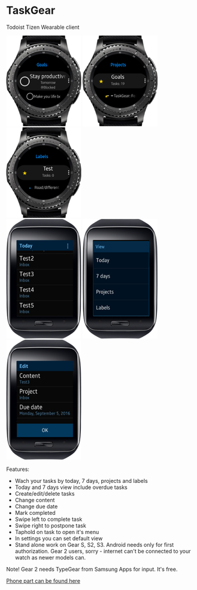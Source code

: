 # TaskGear
Todoist Tizen Wearable client

<div>
<img src="screenshots\1.png" alt="" width="200"/>
<img src="screenshots\2.png" alt="" width="200"/>
<img src="screenshots\3.png" alt="" width="200"/>
<br/>
<img src="screenshots\4.png" alt="" width="200"/>
<img src="screenshots\5.png" alt="" width="200"/>
<img src="screenshots\6.png" alt="" width="200"/>
</div>

Features:
* Wach your tasks by today, 7 days, projects and labels
* Today and 7 days view include overdue tasks
* Create/edit/delete tasks
* Change content
* Change due date
* Mark completed
* Swipe left to complete task
* Swipe right to postpone task
* Taphold on task to open it's menu
* In settings you can set default view
* Stand alone work on Gear S, S2, S3. Android needs only for first authorization. Gear 2 users, sorry - internet can't be connected to your watch as newer models can.

Note! Gear 2 needs TypeGear from Samsung Apps for input. It's free.

[Phone part can be found here](https://github.com/RumataEstorish/GearHub)
